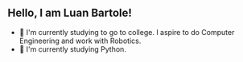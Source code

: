 ## Hello, I am Luan Bartole!

- 🔭 I'm currently studying to go to college. I aspire to do Computer Engineering and work with Robotics.
- 🌱 I'm currently studying Python.
